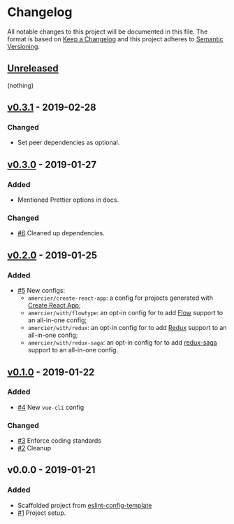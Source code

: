 # Changelog

All notable changes to this project will be documented in this file.
The format is based on [Keep a Changelog](https://keepachangelog.com/en/1.0.0/)
and this project adheres to [Semantic Versioning](https://semver.org/spec/v2.0.0.html).

## [Unreleased]

(nothing)

## [v0.3.1] - 2019-02-28

### Changed

- Set peer dependencies as optional.

## [v0.3.0] - 2019-01-27

### Added

- Mentioned Prettier options in docs.

### Changed

- [#6] Cleaned up dependencies.

## [v0.2.0] - 2019-01-25

### Added

- [#5] New configs:
  - `amercier/create-react-app`: a config for projects generated with [Create React App];
  - `amercier/with/flowtype`: an opt-in config for to add [Flow] support to an all-in-one config;
  - `amercier/with/redux`: an opt-in config for to add [Redux] support to an all-in-one config;
  - `amercier/with/redux-saga`: an opt-in config for to add [redux-saga] support to an all-in-one config.

## [v0.1.0] - 2019-01-22

### Added

- [#4] New `vue-cli` config

### Changed

- [#3] Enforce coding standards
- [#2] Cleanup

## v0.0.0 - 2019-01-21

### Added

- Scaffolded project from [eslint-config-template]
- [#1] Project setup.

[eslint-config-template]: https://github.com/amercier/eslint-config-template
[create react app]: https://facebook.github.io/create-react-app/
[flow]: https://flow.org/
[redux]: https://redux.js.org/
[redux-saga]: https://redux-saga.js.org/
[#1]: https://github.com/amercier/eslint-config-amercier/pull/1
[#2]: https://github.com/amercier/eslint-config-amercier/pull/2
[#3]: https://github.com/amercier/eslint-config-amercier/pull/3
[#4]: https://github.com/amercier/eslint-config-amercier/pull/4
[#5]: https://github.com/amercier/eslint-config-amercier/pull/5
[#6]: https://github.com/amercier/eslint-config-amercier/pull/6
[unreleased]: https://github.com/amercier/eslint-config-jsdoc-strict/compare/v0.3.1...HEAD
[v0.3.1]: https://github.com/amercier/eslint-config-jsdoc-strict/compare/v0.3.0...v0.3.1
[v0.3.0]: https://github.com/amercier/eslint-config-jsdoc-strict/compare/v0.2.0...v0.3.0
[v0.2.0]: https://github.com/amercier/eslint-config-jsdoc-strict/compare/v0.1.0...v0.2.0
[v0.1.0]: https://github.com/amercier/eslint-config-jsdoc-strict/compare/v0.0.0...v0.1.0
